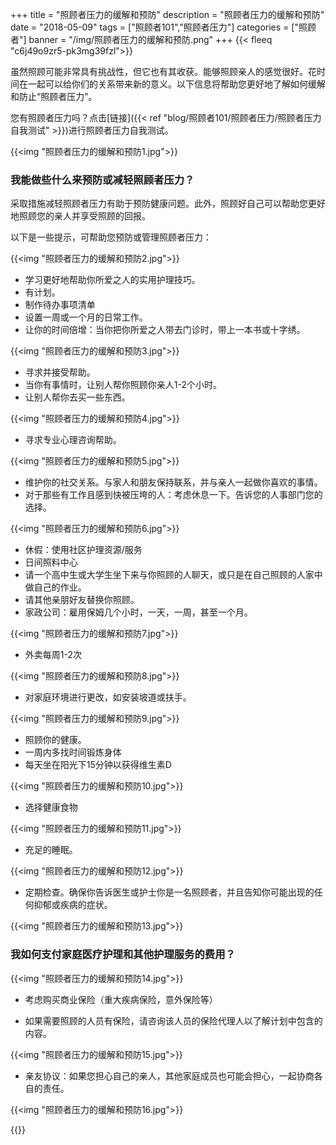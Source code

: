 +++
title = "照顾者压力的缓解和预防"
description = "照顾者压力的缓解和预防"
date = "2018-05-09"
tags = ["照顾者101","照顾者压力"]
categories = ["照顾者"]
banner = "/img/照顾者压力的缓解和预防.png"
+++
{{< fleeq "c6j49o9zr5-pk3mg39fzl">}}

虽然照顾可能非常具有挑战性，但它也有其收获。能够照顾亲人的感觉很好。花时间在一起可以给你们的关系带来新的意义。以下信息将帮助您更好地了解如何缓解和防止“照顾者压力”。

您有照顾者压力吗？点击[链接]({{< ref "blog/照顾者101/照顾者压力/照顾者压力自我测试" >}})进行照顾者压力自我测试。

{{<img "照顾者压力的缓解和预防1.jpg">}}

### 我能做些什么来预防或减轻照顾者压力？

采取措施减轻照顾者压力有助于预防健康问题。此外，照顾好自己可以帮助您更好地照顾您的亲人并享受照顾的回报。

以下是一些提示，可帮助您预防或管理照顾者压力：

{{<img "照顾者压力的缓解和预防2.jpg">}}

- 学习更好地帮助你所爱之人的实用护理技巧。
- 有计划。
 - 制作待办事项清单
 - 设置一周或一个月的日常工作。
 - 让你的时间倍增：当你把你所爱之人带去门诊时，带上一本书或十字绣。

{{<img "照顾者压力的缓解和预防3.jpg">}}
 
- 寻求并接受帮助。
 - 当你有事情时，让别人帮你照顾你亲人1-2个小时。
 - 让别人帮你去买一些东西。
 
{{<img "照顾者压力的缓解和预防4.jpg">}}
 
 - 寻求专业心理咨询帮助。
 
{{<img "照顾者压力的缓解和预防5.jpg">}}
 
- 维护你的社交关系。与家人和朋友保持联系，并与亲人一起做你喜欢的事情。
- 对于那些有工作且感到快被压垮的人：考虑休息一下。告诉您的人事部门您的选择。

{{<img "照顾者压力的缓解和预防6.jpg">}}

- 休假：使用社区护理资源/服务
 - 日间照料中心
 - 请一个高中生或大学生坐下来与你照顾的人聊天，或只是在自己照顾的人家中做自己的作业。
 - 请其他亲朋好友替换你照顾。
 - 家政公司：雇用保姆几个小时，一天，一周，甚至一个月。
 
{{<img "照顾者压力的缓解和预防7.jpg">}}
 
 - 外卖每周1-2次

{{<img "照顾者压力的缓解和预防8.jpg">}}

 - 对家庭环境进行更改，如安装坡道或扶手。
 
{{<img "照顾者压力的缓解和预防9.jpg">}}
 
- 照顾你的健康。
 - 一周内多找时间锻炼身体
 - 每天坐在阳光下15分钟以获得维生素D
 
{{<img "照顾者压力的缓解和预防10.jpg">}}

 - 选择健康食物
 
{{<img "照顾者压力的缓解和预防11.jpg">}}
 
 - 充足的睡眠。
 
{{<img "照顾者压力的缓解和预防12.jpg">}}
 
- 定期检查。确保你告诉医生或护士你是一名照顾者，并且告知你可能出现的任何抑郁或疾病的症状。

{{<img "照顾者压力的缓解和预防13.jpg">}}

### 我如何支付家庭医疗护理和其他护理服务的费用？

{{<img "照顾者压力的缓解和预防14.jpg">}}

- 考虑购买商业保险（重大疾病保险，意外保险等）

- 如果需要照顾的人员有保险，请咨询该人员的保险代理人以了解计划中包含的内容。

{{<img "照顾者压力的缓解和预防15.jpg">}}

- 亲友协议：如果您担心自己的亲人，其他家庭成员也可能会担心，一起协商各自的责任。

{{<img "照顾者压力的缓解和预防16.jpg">}}

{{<qrcode>}}

